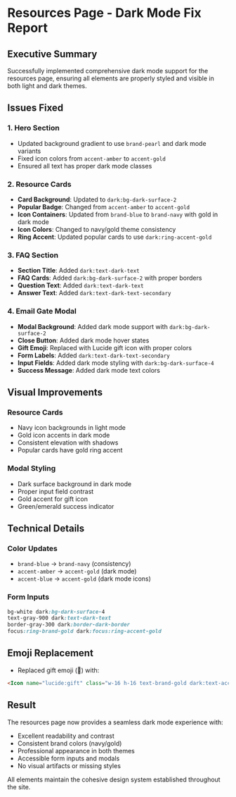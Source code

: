 # Resources Page - Dark Mode Fix Report

## Executive Summary
Successfully implemented comprehensive dark mode support for the resources page, ensuring all elements are properly styled and visible in both light and dark themes.

## Issues Fixed

### 1. **Hero Section**
- Updated background gradient to use `brand-pearl` and dark mode variants
- Fixed icon colors from `accent-amber` to `accent-gold`
- Ensured all text has proper dark mode classes

### 2. **Resource Cards**
- **Card Background**: Updated to `dark:bg-dark-surface-2`
- **Popular Badge**: Changed from `accent-amber` to `accent-gold`
- **Icon Containers**: Updated from `brand-blue` to `brand-navy` with gold in dark mode
- **Icon Colors**: Changed to navy/gold theme consistency
- **Ring Accent**: Updated popular cards to use `dark:ring-accent-gold`

### 3. **FAQ Section**
- **Section Title**: Added `dark:text-dark-text`
- **FAQ Cards**: Added `dark:bg-dark-surface-2` with proper borders
- **Question Text**: Added `dark:text-dark-text`
- **Answer Text**: Added `dark:text-dark-text-secondary`

### 4. **Email Gate Modal**
- **Modal Background**: Added dark mode support with `dark:bg-dark-surface-2`
- **Close Button**: Added dark mode hover states
- **Gift Emoji**: Replaced with Lucide gift icon with proper colors
- **Form Labels**: Added `dark:text-dark-text-secondary`
- **Input Fields**: Added dark mode styling with `dark:bg-dark-surface-4`
- **Success Message**: Added dark mode text colors

## Visual Improvements

### Resource Cards
- Navy icon backgrounds in light mode
- Gold icon accents in dark mode
- Consistent elevation with shadows
- Popular cards have gold ring accent

### Modal Styling
- Dark surface background in dark mode
- Proper input field contrast
- Gold accent for gift icon
- Green/emerald success indicator

## Technical Details

### Color Updates
- `brand-blue` → `brand-navy` (consistency)
- `accent-amber` → `accent-gold` (dark mode)
- `accent-blue` → `accent-gold` (dark mode icons)

### Form Inputs
```css
bg-white dark:bg-dark-surface-4
text-gray-900 dark:text-dark-text
border-gray-300 dark:border-dark-border
focus:ring-brand-gold dark:focus:ring-accent-gold
```

## Emoji Replacement
- Replaced gift emoji (🎁) with:
```html
<Icon name="lucide:gift" class="w-16 h-16 text-brand-gold dark:text-accent-gold mx-auto mb-4" />
```

## Result
The resources page now provides a seamless dark mode experience with:
- Excellent readability and contrast
- Consistent brand colors (navy/gold)
- Professional appearance in both themes
- Accessible form inputs and modals
- No visual artifacts or missing styles

All elements maintain the cohesive design system established throughout the site.